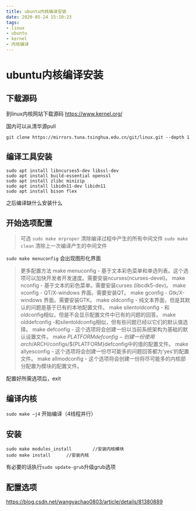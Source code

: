 ```yaml
---
title: ubuntu内核编译安装
date: 2020-05-24 15:10:23 
tags:
- linux
- ubuntu
- kernel
- 内核编译
---
```


# ubuntu内核编译安装

## 下载源码

到linux内核网站下载源码
<https://www.kernel.org/>

国内可以从清华源pull
```shell
git clone https://mirrors.tuna.tsinghua.edu.cn/git/linux.git --depth 1
```

## 编译工具安装

```shell
sudo apt install libncurses5-dev libssl-dev 
sudo apt install build-essential openssl 
sudo apt install zlibc minizip 
sudo apt install libidn11-dev libidn11
sudo apt install bison flex
```
之后编译缺什么安装什么

## 开始选项配置

> 可选
> `sudo make mrproper` 清除编译过程中产生的所有中间文件
> `sudo make clean` 清除上一次编译产生的中间文件

`sudo make menuconfig` 会出现图形化界面

> 更多配置方法
> make menuconfig - 基于文本彩色菜单和单选列表。这个选项可以加快开发者开发速度。需要安装ncurses(ncurses-devel)。 
> make nconfig - 基于文本的彩色菜单。需要安装curses (libcdk5-dev)。 
> make xconfig - QT/X-windows 界面。需要安装QT。 
> make gconfig - Gtk/X-windows 界面。需要安装GTK。 
> make oldconfig - 纯文本界面，但是其默认的问题是基于已有的本地配置文件。 
> make silentoldconfig - 和oldconfig相似，但是不会显示配置文件中已有的问题的回答。 
> make olddefconfig -和silentoldconfig相似，但有些问题已经以它们的默认值选择。 
> make defconfig - 这个选项将会创建一份以当前系统架构为基础的默认设置文件。 
> make ${PLATFORM}defconfig - 创建一份使用arch/$ARCH/configs/${PLATFORM}defconfig中的值的配置文件。 
> make allyesconfig - 这个选项将会创建一份尽可能多的问题回答都为‘yes’的配置文件。 
> make allmodconfig - 这个选项将会创建一份将尽可能多的内核部分配置为模块的配置文件。

配置好所需选项后，exit

## 编译内核

`sudo make –j4` 开始编译（4线程并行）

## 安装

```shell
sudo make modules_install        //安装内核模块
sudo make install      //安装内核
```

有必要的话执行`sudo update-grub`升级grub选项


## 配置选项

<https://blog.csdn.net/wangyachao0803/article/details/81380889>

